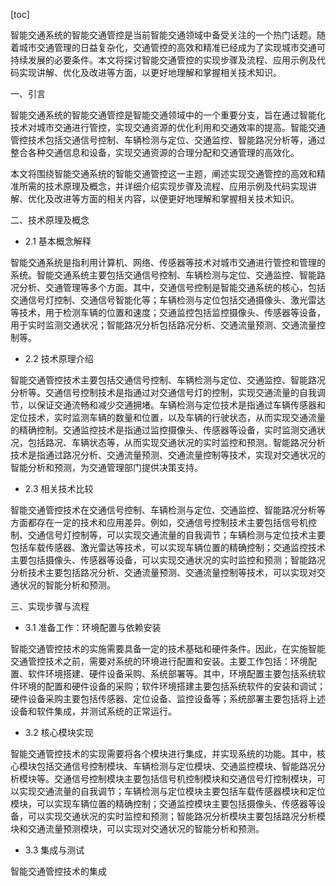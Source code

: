
[toc]                    
                
                
智能交通系统的智能交通管控是当前智能交通领域中备受关注的一个热门话题。随着城市交通管理的日益复杂化，交通管控的高效和精准已经成为了实现城市交通可持续发展的必要条件。本文将探讨智能交通管控的实现步骤及流程、应用示例及代码实现讲解、优化及改进等方面，以更好地理解和掌握相关技术知识。

一、引言

智能交通系统的智能交通管控是智能交通领域中的一个重要分支，旨在通过智能化技术对城市交通进行管控，实现交通资源的优化利用和交通效率的提高。智能交通管控技术包括交通信号控制、车辆检测与定位、交通监控、智能路况分析等，通过整合各种交通信息和设备，实现交通资源的合理分配和交通管理的高效化。

本文将围绕智能交通系统的智能交通管控这一主题，阐述实现交通管控的高效和精准所需的技术原理及概念，并详细介绍实现步骤及流程、应用示例及代码实现讲解、优化及改进等方面的相关内容，以便更好地理解和掌握相关技术知识。

二、技术原理及概念

- 2.1 基本概念解释

智能交通系统是指利用计算机、网络、传感器等技术对城市交通进行管控和管理的系统。智能交通系统主要包括交通信号控制、车辆检测与定位、交通监控、智能路况分析、交通管理等多个方面。其中，交通信号控制是智能交通系统的核心，包括交通信号灯控制、交通信号智能化等；车辆检测与定位包括交通摄像头、激光雷达等技术，用于检测车辆的位置和速度；交通监控包括监控摄像头、传感器等设备，用于实时监测交通状况；智能路况分析包括路况分析、交通流量预测、交通流量控制等。

- 2.2 技术原理介绍

智能交通管控技术主要包括交通信号控制、车辆检测与定位、交通监控、智能路况分析等。交通信号控制技术是指通过对交通信号灯的控制，实现交通流量的自我调节，以保证交通流畅和减少交通拥堵。车辆检测与定位技术是指通过车辆传感器和定位技术，实时监测车辆的数量和位置，以及车辆的行驶状态，从而实现交通流量的精确控制。交通监控技术是指通过监控摄像头、传感器等设备，实时监测交通状况，包括路况、车辆状态等，从而实现交通状况的实时监控和预测。智能路况分析技术是指通过路况分析、交通流量预测、交通流量控制等技术，实现对交通状况的智能分析和预测，为交通管理部门提供决策支持。

- 2.3 相关技术比较

智能交通管控技术在交通信号控制、车辆检测与定位、交通监控、智能路况分析等方面都存在一定的技术和应用差异。例如，交通信号控制技术主要包括信号机控制、交通信号灯控制等，可以实现交通流量的自我调节；车辆检测与定位技术主要包括车载传感器、激光雷达等技术，可以实现车辆位置的精确控制；交通监控技术主要包括摄像头、传感器等设备，可以实现交通状况的实时监控和预测；智能路况分析技术主要包括路况分析、交通流量预测、交通流量控制等技术，可以实现对交通状况的智能分析和预测。

三、实现步骤与流程

- 3.1 准备工作：环境配置与依赖安装

智能交通管控技术的实施需要具备一定的技术基础和硬件条件。因此，在实施智能交通管控技术之前，需要对系统的环境进行配置和安装。主要工作包括：环境配置、软件环境搭建、硬件设备采购、系统部署等。其中，环境配置主要包括系统软件环境的配置和硬件设备的采购；软件环境搭建主要包括系统软件的安装和调试；硬件设备采购主要包括传感器、定位设备、监控设备等；系统部署主要包括将上述设备和软件集成，并测试系统的正常运行。

- 3.2 核心模块实现

智能交通管控技术的实现需要将各个模块进行集成，并实现系统的功能。其中，核心模块包括交通信号控制模块、车辆检测与定位模块、交通监控模块、智能路况分析模块等。交通信号控制模块主要包括信号机控制模块和交通信号灯控制模块，可以实现交通流量的自我调节；车辆检测与定位模块主要包括车载传感器模块和定位模块，可以实现车辆位置的精确控制；交通监控模块主要包括摄像头、传感器等设备，可以实现交通状况的实时监控和预测；智能路况分析模块主要包括路况分析模块和交通流量预测模块，可以实现对交通状况的智能分析和预测。

- 3.3 集成与测试

智能交通管控技术的集成

